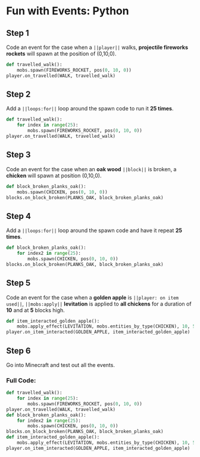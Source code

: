 ﻿# Fun with Events: Python

## Step 1
Code an event for the case when a ``||player||`` walks, **projectile fireworks rockets** will spawn at the position of (0,10,0).

```python
def travelled_walk():
    mobs.spawn(FIREWORKS_ROCKET, pos(0, 10, 0))
player.on_travelled(WALK, travelled_walk)
```

## Step 2
Add a ``||loops:for||`` loop around the spawn code to run it **25 times**.

```python
def travelled_walk():
    for index in range(25):
        mobs.spawn(FIREWORKS_ROCKET, pos(0, 10, 0))
player.on_travelled(WALK, travelled_walk)
```

## Step 3
Code an event for the case when an **oak wood** ``||block||`` is broken, a **chicken** will spawn at position (0,10,0). 

```python
def block_broken_planks_oak():
    mobs.spawn(CHICKEN, pos(0, 10, 0))
blocks.on_block_broken(PLANKS_OAK, block_broken_planks_oak)
```

## Step 4
Add a  ``||loops:for||`` loop around the spawn code and have it  repeat **25 times**. 

```python
def block_broken_planks_oak():
    for index2 in range(25):
        mobs.spawn(CHICKEN, pos(0, 10, 0))
blocks.on_block_broken(PLANKS_OAK, block_broken_planks_oak)
```

## Step 5
Code an event for the case when a **golden apple** is ``||player: on item used||``, ``||mobs:apply||`` **levitation** is applied to **all chickens** for a duration of **10** and at **5** blocks high. 

```python
def item_interacted_golden_apple():
    mobs.apply_effect(LEVITATION, mobs.entities_by_type(CHICKEN), 10, 5)
player.on_item_interacted(GOLDEN_APPLE, item_interacted_golden_apple)
```

## Step 6
Go into Minecraft and test out all the events. 

### Full Code: 

```python
def travelled_walk():
    for index in range(25):
        mobs.spawn(FIREWORKS_ROCKET, pos(0, 10, 0))
player.on_travelled(WALK, travelled_walk)
def block_broken_planks_oak():
    for index2 in range(25):
        mobs.spawn(CHICKEN, pos(0, 10, 0))
blocks.on_block_broken(PLANKS_OAK, block_broken_planks_oak)
def item_interacted_golden_apple():
    mobs.apply_effect(LEVITATION, mobs.entities_by_type(CHICKEN), 10, 5)
player.on_item_interacted(GOLDEN_APPLE, item_interacted_golden_apple)
```

